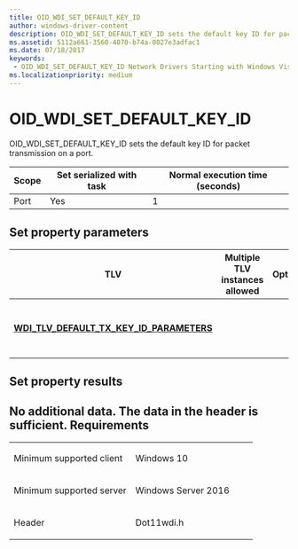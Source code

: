 ```yaml
---
title: OID_WDI_SET_DEFAULT_KEY_ID
author: windows-driver-content
description: OID_WDI_SET_DEFAULT_KEY_ID sets the default key ID for packet transmission on a port.
ms.assetid: 5112a661-3560-4070-b74a-0027e3adfac1
ms.date: 07/18/2017
keywords:
 - OID_WDI_SET_DEFAULT_KEY_ID Network Drivers Starting with Windows Vista
ms.localizationpriority: medium
---
```


# OID\_WDI\_SET\_DEFAULT\_KEY\_ID


OID\_WDI\_SET\_DEFAULT\_KEY\_ID sets the default key ID for packet transmission on a port.

| Scope | Set serialized with task | Normal execution time (seconds) |
|-------|--------------------------|---------------------------------|
| Port  | Yes                      | 1                               |

 

## Set property parameters


| TLV                                                                                             | Multiple TLV instances allowed | Optional | Description                                             |
|-------------------------------------------------------------------------------------------------|--------------------------------|----------|---------------------------------------------------------|
| [**WDI\_TLV\_DEFAULT\_TX\_KEY\_ID\_PARAMETERS**](https://msdn.microsoft.com/library/windows/hardware/dn926281) |                                |          | The default key ID for packet transmission on the port. |

 

## Set property results


No additional data. The data in the header is sufficient.
Requirements
------------

<table>
<colgroup>
<col width="50%" />
<col width="50%" />
</colgroup>
<tbody>
<tr class="odd">
<td><p>Minimum supported client</p></td>
<td><p>Windows 10</p></td>
</tr>
<tr class="even">
<td><p>Minimum supported server</p></td>
<td><p>Windows Server 2016</p></td>
</tr>
<tr class="odd">
<td><p>Header</p></td>
<td>Dot11wdi.h</td>
</tr>
</tbody>
</table>

 

 




